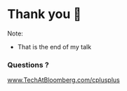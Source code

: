 <!-- .slide: data-background-image="slides/res/Tarantula-Nebula-1280-740-weic2212a-attributed.jpg" -->
# Thank you 🎉

Note:
- That is the end of my talk

<!-- next slide -->


<!-- .slide: data-background-image="slides/res/cppcon-bloomberg-dark-chapter-intro-1280x720.png" -->
### Questions ?

www.TechAtBloomberg.com/cplusplus

